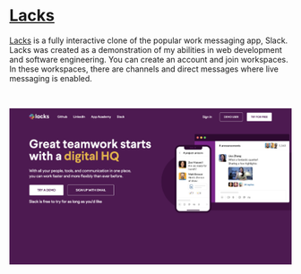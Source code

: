 # [Lacks](https://appacademylacks.herokuapp.com/#/)

[Lacks](https://appacademylacks.herokuapp.com/#/) is a fully interactive clone of the popular work messaging app, Slack. Lacks was created as a demonstration of my abilities in web development and software engineering. You can create an account and join workspaces. In these workspaces, there are channels and direct messages where live messaging is enabled.

<br />

![My Image](images_README/render.png)

<br />




